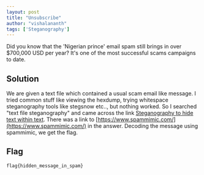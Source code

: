 ```yaml
---
layout: post
title: "Unsubscribe"
author: "vishalananth"
tags: ['Steganography']
---
```


Did you know that the 'Nigerian prince' email spam still brings in over $700,000 USD per year? It's one of the most successful scams campaigns to date.

## Solution

We are given a text file which contained a usual scam email like message. I tried common stuff like viewing the hexdump, trying whitespace steganography tools like stegsnow etc.., but nothing worked. So I searched "text file steganography" and came across the link [Steganography to hide text within text](https://security.stackexchange.com/questions/20414/steganography-to-hide-text-within-text). There was a link to [https://www.spammimic.com/](https://www.spammimic.com/) in the answer. Decoding the message using spammimic, we get the flag.

## Flag

```
flag{hidden_message_in_spam}
```
